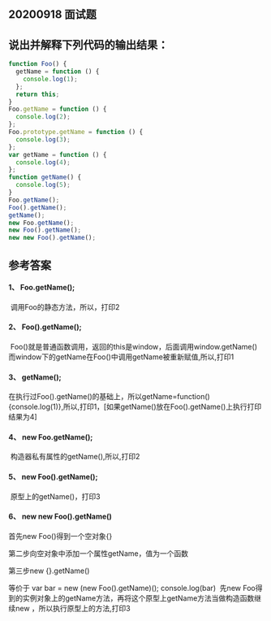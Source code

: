 ## 20200918 面试题

## 说出并解释下列代码的输出结果：

~~~JavaScript
function Foo() {
  getName = function () {
    console.log(1);
  };
  return this;
}
Foo.getName = function () {
  console.log(2);
};
Foo.prototype.getName = function () {
  console.log(3);
};
var getName = function () {
  console.log(4);
};
function getName() {
  console.log(5);
}
Foo.getName();
Foo().getName();
getName();
new Foo.getName();
new Foo().getName();
new new Foo().getName();
~~~

## 参考答案

#### 1、    Foo.getName();

​    调用Foo的静态方法，所以，打印2

#### 2、    Foo().getName();

​    Foo()就是普通函数调用，返回的this是window，后面调用window.getName()
​    而window下的getName在Foo()中调用getName被重新赋值,所以,打印1

#### 3、   getName();

​    在执行过Foo().getName()的基础上，所以getName=function(){console.log(1)},所以,打印1，[如果getName()放在Foo().getName()上执行打印结果为4]

#### 4、  new Foo.getName();

​    构造器私有属性的getName(),所以,打印2

#### 5、   new Foo().getName();

​    原型上的getName()，打印3

#### 6、   new new Foo().getName() 

首先new  Foo()得到一个空对象{}

第二步向空对象中添加一个属性getName，值为一个函数

第三步new {}.getName()   

等价于 var bar = new (new Foo().getName)();  console.log(bar)
​         先new Foo得到的实例对象上的getName方法，再将这个原型上getName方法当做构造函数继续new ，所以执行原型上的方法,打印3